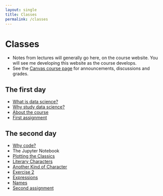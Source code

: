 ```yaml
---
layout: single
title: Classes
permalink: /classes
---
```


# Classes

* Notes from lectures will generally go here, on the course website.  You will
  see me developing this website as the course develops.
* See the [Canvas course page](https://canvas.bham.ac.uk/courses/35188) for
  announcements, discussions and grades.

## The first day

* [What is data science?](what)
* [Why study data science?](why)
* [About the course](course)
* [First assignment](assignment_1)

## The second day

* [Why code?](chapters/02/to_code)
* The Jupyter Notebook
* [Plotting the Classics](chapters/01/Plotting_the_Classics)
* [Literary Characters](chapters/01/Literary_Characters)
* [Another Kind of Character](chapters/01/Another_Kind_Of_Character)
* [Exercise 2](exercise_2)
* [Expressions](chapters/02/Expressions)
* [Names](chapters/02/Names)
* [Second assignment](assignment_2)
